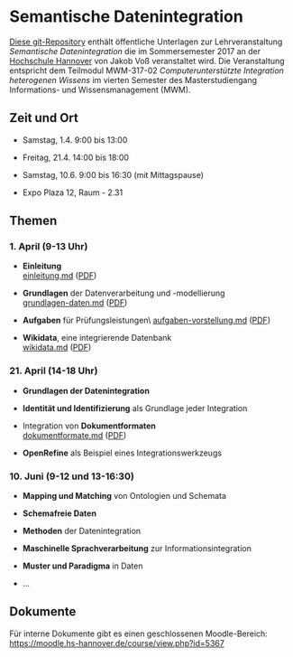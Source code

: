 # Semantische Datenintegration

[Diese git-Repository](https://github.com/hshdb/MWM-317-02) enthält öffentliche
Unterlagen zur Lehrveranstaltung *Semantische Datenintegration* die im
Sommersemester 2017 an der [Hochschule Hannover](https://www.hs-hannover.de/)
von Jakob Voß veranstaltet wird. Die Veranstaltung entspricht dem Teilmodul
MWM-317-02 *Computerunterstützte Integration heterogenen Wissens* im vierten
Semester des Masterstudiengang Informations- und Wissensmanagement (MWM).

## Zeit und Ort

* Samstag, 1.4. 9:00 bis 13:00
* Freitag, 21.4. 14:00 bis 18:00
* Samstag, 10.6. 9:00 bis 16:30 (mit Mittagspause)

* Expo Plaza 12, Raum - 2.31

## Themen

### 1. April (9-13 Uhr)

* **Einleitung**\
  [einleitung.md](einleitung.md)
  ([PDF](einleitung.pdf))

* **Grundlagen** der Datenverarbeitung und -modellierung\
  [grundlagen-daten.md](grundlagen-daten.md)
  ([PDF](grundlagen-daten.pdf))

* **Aufgaben** für Prüfungsleistungen\ 
  [aufgaben-vorstellung.md](aufgaben-vorstellung.md)
  ([PDF](aufgaben-vorstellung.pdf))

* **Wikidata**, eine integrierende Datenbank\
  [wikidata.md](wikidata.md) ([PDF](wikidata.pdf))

### 21. April (14-18 Uhr)

* **Grundlagen der Datenintegration**
  <!-- OK - grundlagen-datenintegration.md -->

* **Identität und Identifizierung** als Grundlage jeder Integration
  <!-- __ - identifikation.md -->

* Integration von **Dokumentformaten**\
  [dokumentformate.md](dokumentformate.md) ([PDF](dokumentformate.pdf))

* **OpenRefine** als Beispiel eines Integrationswerkzeugs
  <!-- __ - openrefine.md -->

### 10. Juni (9-12 und 13-16:30)

* **Mapping und Matching** von Ontologien und Schemata
  <!-- __ - mapping-und-matching.md -->

* **Schemafreie Daten**
  <!-- __ - schemafreiheit.md -->

* **Methoden** der Datenintegration
  <!-- __ - methoden-der-datenintegration.md -->

* **Maschinelle Sprachverarbeitung** zur Informationsintegration
  <!-- __ - maschinelle-sprachverarbeitung.md -->

* **Muster und Paradigma** in Daten
  <!-- __ - muster-und-paradigma.md -->

* ...

## Dokumente

Für interne Dokumente gibt es einen geschlossenen Moodle-Bereich:
<https://moodle.hs-hannover.de/course/view.php?id=5367>
